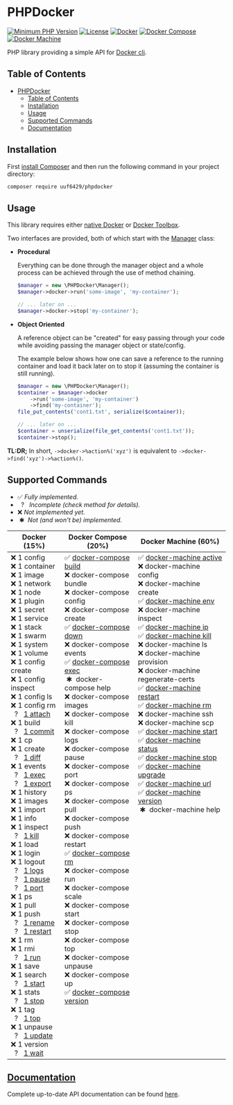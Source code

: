 <!-- This file is generated automatically and any changes will be overwritten! -->

# PHPDocker

[![Minimum PHP Version](https://img.shields.io/badge/php-%3E%3D%205.6-8892BF.svg)](https://php.net/)
[![License](https://img.shields.io/badge/license-MIT-blue.svg)](https://raw.githubusercontent.com/uuf6429/rune/master/LICENSE)
[![Docker](https://img.shields.io/badge/d-15%25-0db7ed.svg)](#supported-commands)
[![Docker Compose](https://img.shields.io/badge/c-20%25-0db7ed.svg)](#supported-commands)
[![Docker Machine](https://img.shields.io/badge/m-60%25-0db7ed.svg)](#supported-commands)

PHP library providing a simple API for [Docker cli](https://docs.docker.com/engine/reference/commandline/cli/).

## Table of Contents

- [PHPDocker](#phpdocker)
  - [Table of Contents](#table-of-contents)
  - [Installation](#installation)
  - [Usage](#usage)
  - [Supported Commands](#supported-commands)
  - [Documentation](#documentation)

## Installation

First [install Composer](https://getcomposer.org/download/) and then run the following command in your project directory:

```bash
composer require uuf6429/phpdocker
```

## Usage

This library requires either [native Docker](https://www.docker.com/community-edition#download) or [Docker Toolbox](https://docs.docker.com/toolbox/overview/).

Two interfaces are provided, both of which start with the [Manager](/DOCS.md#phpdockermanager) class:

- **Procedural**

  Everything can be done through the manager object and a whole process can be achieved through the use of method chaining.

  ```php
  $manager = new \PHPDocker\Manager();
  $manager->docker->run('some-image', 'my-container');

  // ... later on ...
  $manager->docker->stop('my-container');
  ```

- **Object Oriented**

  A reference object can be "created" for easy passing through your code while avoiding passing the manager object or state/config.

  The example below shows how one can save a reference to the running container and load it back later on to stop it (assuming the container is still running).

  ```php
  $manager = new \PHPDocker\Manager();
  $container = $manager->docker
      ->run('some-image', 'my-container')
      ->find('my-container');
  file_put_contents('cont1.txt', serialize($container));

  // ... later on ...
  $container = unserialize(file_get_contents('cont1.txt'));
  $container->stop();
  ```

**TL:DR;** In short, `->docker->%action%('xyz')` is equivalent to `->docker->find('xyz')->%action%()`.

## Supported Commands

- ✅ _Fully implemented._
- &nbsp;&nbsp;?&nbsp;&nbsp; _Incomplete (check method for details)._
- ❌ _Not implemented yet._
- &nbsp;✱&nbsp; _Not (and won't be) implemented._

<table>
    <thead>
<th>Docker (15%)</th><th>Docker Compose (20%)</th><th>Docker Machine (60%)</th>
    </thead><tbody>
        <tr>
            <td valign="top">
                ❌ 1 config<br/>
                ❌ 1 container<br/>
                ❌ 1 image<br/>
                ❌ 1 network<br/>
                ❌ 1 node<br/>
                ❌ 1 plugin<br/>
                ❌ 1 secret<br/>
                ❌ 1 service<br/>
                ❌ 1 stack<br/>
                ❌ 1 swarm<br/>
                ❌ 1 system<br/>
                ❌ 1 volume<br/>
                ❌ 1 config create<br/>
                ❌ 1 config inspect<br/>
                ❌ 1 config ls<br/>
                ❌ 1 config rm<br/>
                &nbsp;&nbsp;?&nbsp;&nbsp; <a href="/DOCS.md#dockerattach" title="Docker::attach">1 attach</a><br/>
                ❌ 1 build<br/>
                &nbsp;&nbsp;?&nbsp;&nbsp; <a href="/DOCS.md#dockercommit" title="Docker::commit">1 commit</a><br/>
                ❌ 1 cp<br/>
                ❌ 1 create<br/>
                &nbsp;&nbsp;?&nbsp;&nbsp; <a href="/DOCS.md#dockerdiff" title="Docker::diff">1 diff</a><br/>
                ❌ 1 events<br/>
                &nbsp;&nbsp;?&nbsp;&nbsp; <a href="/DOCS.md#dockerexec" title="Docker::exec">1 exec</a><br/>
                &nbsp;&nbsp;?&nbsp;&nbsp; <a href="/DOCS.md#dockerexport" title="Docker::export">1 export</a><br/>
                ❌ 1 history<br/>
                ❌ 1 images<br/>
                ❌ 1 import<br/>
                ❌ 1 info<br/>
                ❌ 1 inspect<br/>
                &nbsp;&nbsp;?&nbsp;&nbsp; <a href="/DOCS.md#dockerkill" title="Docker::kill">1 kill</a><br/>
                ❌ 1 load<br/>
                ❌ 1 login<br/>
                ❌ 1 logout<br/>
                &nbsp;&nbsp;?&nbsp;&nbsp; <a href="/DOCS.md#dockerlogs" title="Docker::logs">1 logs</a><br/>
                &nbsp;&nbsp;?&nbsp;&nbsp; <a href="/DOCS.md#dockerpause" title="Docker::pause">1 pause</a><br/>
                &nbsp;&nbsp;?&nbsp;&nbsp; <a href="/DOCS.md#dockerport" title="Docker::port">1 port</a><br/>
                ❌ 1 ps<br/>
                ❌ 1 pull<br/>
                ❌ 1 push<br/>
                &nbsp;&nbsp;?&nbsp;&nbsp; <a href="/DOCS.md#dockerrename" title="Docker::rename">1 rename</a><br/>
                &nbsp;&nbsp;?&nbsp;&nbsp; <a href="/DOCS.md#dockerrestart" title="Docker::restart">1 restart</a><br/>
                ❌ 1 rm<br/>
                ❌ 1 rmi<br/>
                &nbsp;&nbsp;?&nbsp;&nbsp; <a href="/DOCS.md#dockerrun" title="Docker::run">1 run</a><br/>
                ❌ 1 save<br/>
                ❌ 1 search<br/>
                &nbsp;&nbsp;?&nbsp;&nbsp; <a href="/DOCS.md#dockerstart" title="Docker::start">1 start</a><br/>
                ❌ 1 stats<br/>
                &nbsp;&nbsp;?&nbsp;&nbsp; <a href="/DOCS.md#dockerstop" title="Docker::stop">1 stop</a><br/>
                ❌ 1 tag<br/>
                &nbsp;&nbsp;?&nbsp;&nbsp; <a href="/DOCS.md#dockertop" title="Docker::top">1 top</a><br/>
                ❌ 1 unpause<br/>
                &nbsp;&nbsp;?&nbsp;&nbsp; <a href="/DOCS.md#dockerupdate" title="Docker::update">1 update</a><br/>
                ❌ 1 version<br/>
                &nbsp;&nbsp;?&nbsp;&nbsp; <a href="/DOCS.md#dockerwait" title="Docker::wait">1 wait</a><br/>
            </td>
            <td valign="top">
                ✅ <a href="/DOCS.md#composebuild" title="Compose::build">docker-compose build</a><br/>
                ❌ docker-compose bundle<br/>
                ❌ docker-compose config<br/>
                ❌ docker-compose create<br/>
                ✅ <a href="/DOCS.md#composedown" title="Compose::down">docker-compose down</a><br/>
                ❌ docker-compose events<br/>
                ✅ <a href="/DOCS.md#composeexecute" title="Compose::execute">docker-compose exec</a><br/>
                &nbsp;✱&nbsp; docker-compose help<br/>
                ❌ docker-compose images<br/>
                ❌ docker-compose kill<br/>
                ❌ docker-compose logs<br/>
                ❌ docker-compose pause<br/>
                ❌ docker-compose port<br/>
                ❌ docker-compose ps<br/>
                ❌ docker-compose pull<br/>
                ❌ docker-compose push<br/>
                ❌ docker-compose restart<br/>
                ✅ <a href="/DOCS.md#composeremove" title="Compose::remove">docker-compose rm</a><br/>
                ❌ docker-compose run<br/>
                ❌ docker-compose scale<br/>
                ❌ docker-compose start<br/>
                ❌ docker-compose stop<br/>
                ❌ docker-compose top<br/>
                ❌ docker-compose unpause<br/>
                ❌ docker-compose up<br/>
                ✅ <a href="/DOCS.md#composegetversion" title="Compose::getVersion">docker-compose version</a><br/>
            </td>
            <td valign="top">
                ✅ <a href="/DOCS.md#machinegetactive" title="Machine::getActive">docker-machine active</a><br/>
                ❌ docker-machine config<br/>
                ❌ docker-machine create<br/>
                ✅ <a href="/DOCS.md#machinegetenvvars" title="Machine::getEnvVars">docker-machine env</a><br/>
                ❌ docker-machine inspect<br/>
                ✅ <a href="/DOCS.md#machinegetips" title="Machine::getIPs">docker-machine ip</a><br/>
                ✅ <a href="/DOCS.md#machinekill" title="Machine::kill">docker-machine kill</a><br/>
                ❌ docker-machine ls<br/>
                ❌ docker-machine provision<br/>
                ❌ docker-machine regenerate-certs<br/>
                ✅ <a href="/DOCS.md#machinerestart" title="Machine::restart">docker-machine restart</a><br/>
                ✅ <a href="/DOCS.md#machineremove" title="Machine::remove">docker-machine rm</a><br/>
                ❌ docker-machine ssh<br/>
                ❌ docker-machine scp<br/>
                ✅ <a href="/DOCS.md#machinestart" title="Machine::start">docker-machine start</a><br/>
                ✅ <a href="/DOCS.md#machinegetstatus" title="Machine::getStatus">docker-machine status</a><br/>
                ✅ <a href="/DOCS.md#machinestop" title="Machine::stop">docker-machine stop</a><br/>
                ✅ <a href="/DOCS.md#machineupgrade" title="Machine::upgrade">docker-machine upgrade</a><br/>
                ✅ <a href="/DOCS.md#machinegeturl" title="Machine::getURL">docker-machine url</a><br/>
                ✅ <a href="/DOCS.md#machinegetversion" title="Machine::getVersion">docker-machine version</a><br/>
                &nbsp;✱&nbsp; docker-machine help<br/>
            </td>
        </tr>
    </tbody>
</table>

## [Documentation](/DOCS.md)

Complete up-to-date API documentation can be found [here](/DOCS.md).
